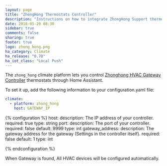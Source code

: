 ```yaml
---
layout: page
title: "ZhongHong Thermostats Controller"
description: "Instructions on how to integrate ZhongHong Support thermostats within Home Assistant."
date: 2018-05-20 08:30
sidebar: true
comments: false
sharing: true
footer: true
logo: zhong_hong.png
ha_category: Climate
ha_release: "0.70"
ha_iot_class: "Local Push"
---
```



The `zhong_hong` climate platform lets you control [Zhonghong HVAC Gateway Controller](http://zhonghongtech.cn/v1/product.shtml/) thermostats through Home Assistant.

To set it up, add the following information to your configuration.yaml file:

```yaml
climate:
  - platform: zhong_hong
    host: GATEWAY_IP
```

{% configuration %}
host:
  description: The IP address of your controller.
  required: true
  type: string
port:
  description: The port of your controller.
  required: false
  default: 9999
  type: int
gateway_address:
  description: The gateway address for the gateway (Settings in the controller itself).
  required: false
  default: 1
  type: int

{% endconfiguration %}

When Gateway is found, All HVAC devices will be configured automatically.
